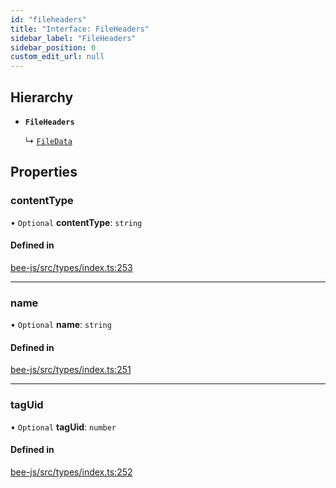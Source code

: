 ```yaml
---
id: "fileheaders"
title: "Interface: FileHeaders"
sidebar_label: "FileHeaders"
sidebar_position: 0
custom_edit_url: null
---
```


## Hierarchy

- **`FileHeaders`**

  ↳ [`FileData`](filedata.md)

## Properties

### contentType

• `Optional` **contentType**: `string`

#### Defined in

[bee-js/src/types/index.ts:253](https://github.com/ethersphere/bee-js/blob/5b112bf/src/types/index.ts#L253)

___

### name

• `Optional` **name**: `string`

#### Defined in

[bee-js/src/types/index.ts:251](https://github.com/ethersphere/bee-js/blob/5b112bf/src/types/index.ts#L251)

___

### tagUid

• `Optional` **tagUid**: `number`

#### Defined in

[bee-js/src/types/index.ts:252](https://github.com/ethersphere/bee-js/blob/5b112bf/src/types/index.ts#L252)
